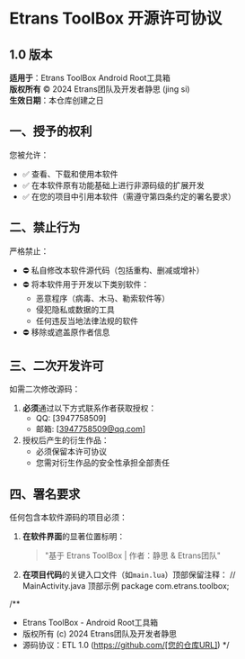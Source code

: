 # Etrans ToolBox 开源许可协议

## 1.0 版本

**适用于**：Etrans ToolBox Android Root工具箱  
**版权所有** © 2024 Etrans团队及开发者静思 (jing si)  
**生效日期**：本仓库创建之日

## 一、授予的权利

您被允许：
- ✅ 查看、下载和使用本软件
- ✅ 在本软件原有功能基础上进行非源码级的扩展开发
- ✅ 在您的项目中引用本软件（需遵守第四条约定的署名要求）

## 二、禁止行为

严格禁止：
- ⛔ 私自修改本软件源代码（包括重构、删减或增补）
- ⛔ 将本软件用于开发以下类别软件：
  - 恶意程序（病毒、木马、勒索软件等）
  - 侵犯隐私或数据的工具
  - 任何违反当地法律法规的软件
- ⛔ 移除或遮盖原作者信息

## 三、二次开发许可

如需二次修改源码：
1. **必须**通过以下方式联系作者获取授权：
   - QQ: [3947758509]
   - 邮箱: [3947758509@qq.com]
2. 授权后产生的衍生作品：
   - 必须保留本许可协议
   - 您需对衍生作品的安全性承担全部责任

## 四、署名要求

任何包含本软件源码的项目必须：
1. **在软件界面**的显著位置标明：
   > "基于 Etrans ToolBox | 作者：静思 & Etrans团队"
   
2. **在项目代码**的关键入口文件（如`main.lua`）顶部保留注释：
// MainActivity.java 顶部示例
package com.etrans.toolbox;

/**
 * Etrans ToolBox - Android Root工具箱
 * 版权所有 (c) 2024 Etrans团队及开发者静思
 * 源码协议：ETL 1.0 (https://github.com/[您的仓库URL])
 */


